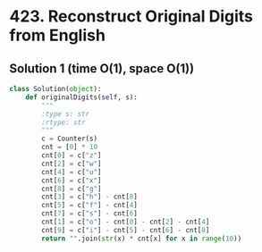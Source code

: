 # 423. Reconstruct Original Digits from English

## Solution 1 (time O(1), space O(1))

```python
class Solution(object):
    def originalDigits(self, s):
        """
        :type s: str
        :rtype: str
        """
        c = Counter(s)
        cnt = [0] * 10
        cnt[0] = c["z"]
        cnt[2] = c["w"]
        cnt[4] = c["u"]
        cnt[6] = c["x"]
        cnt[8] = c["g"]
        cnt[3] = c["h"] - cnt[8]
        cnt[5] = c["f"] - cnt[4]
        cnt[7] = c["s"] - cnt[6]
        cnt[1] = c["o"] - cnt[0] - cnt[2] - cnt[4]
        cnt[9] = c["i"] - cnt[5] - cnt[6] - cnt[8]
        return "".join(str(x) * cnt[x] for x in range(10))
```
